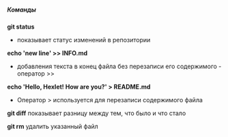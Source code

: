 ##### Команды

**git status**
- показывает статус изменений в репозитории 
 
**echo 'new line' >> INFO.md**
- добавления текста в конец файла без перезаписи его содержимого - оператор >>

**echo 'Hello, Hexlet! How are you?' > README.md**
- Оператор > используется для перезаписи содержимого файла

**git diff**
показывает разницу между тем, что было и что стало

**git rm**
удалить указанный файл